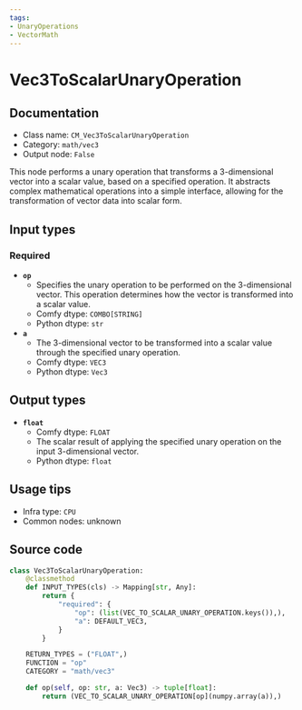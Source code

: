 ```yaml
---
tags:
- UnaryOperations
- VectorMath
---
```


# Vec3ToScalarUnaryOperation
## Documentation
- Class name: `CM_Vec3ToScalarUnaryOperation`
- Category: `math/vec3`
- Output node: `False`

This node performs a unary operation that transforms a 3-dimensional vector into a scalar value, based on a specified operation. It abstracts complex mathematical operations into a simple interface, allowing for the transformation of vector data into scalar form.
## Input types
### Required
- **`op`**
    - Specifies the unary operation to be performed on the 3-dimensional vector. This operation determines how the vector is transformed into a scalar value.
    - Comfy dtype: `COMBO[STRING]`
    - Python dtype: `str`
- **`a`**
    - The 3-dimensional vector to be transformed into a scalar value through the specified unary operation.
    - Comfy dtype: `VEC3`
    - Python dtype: `Vec3`
## Output types
- **`float`**
    - Comfy dtype: `FLOAT`
    - The scalar result of applying the specified unary operation on the input 3-dimensional vector.
    - Python dtype: `float`
## Usage tips
- Infra type: `CPU`
- Common nodes: unknown


## Source code
```python
class Vec3ToScalarUnaryOperation:
    @classmethod
    def INPUT_TYPES(cls) -> Mapping[str, Any]:
        return {
            "required": {
                "op": (list(VEC_TO_SCALAR_UNARY_OPERATION.keys()),),
                "a": DEFAULT_VEC3,
            }
        }

    RETURN_TYPES = ("FLOAT",)
    FUNCTION = "op"
    CATEGORY = "math/vec3"

    def op(self, op: str, a: Vec3) -> tuple[float]:
        return (VEC_TO_SCALAR_UNARY_OPERATION[op](numpy.array(a)),)

```

